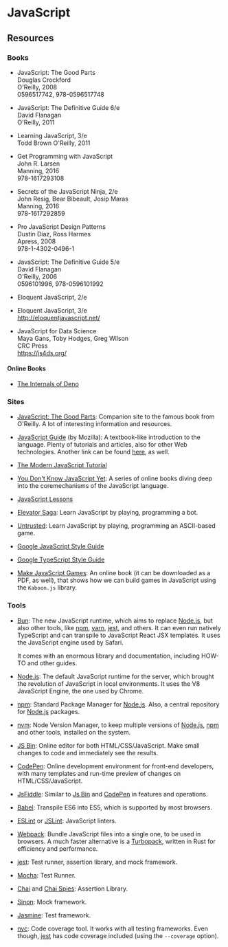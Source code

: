 JavaScript
==========


Resources
---------

### Books

 - JavaScript: The Good Parts  
   Douglas Crockford  
   O'Reilly, 2008  
   0596517742, 978-0596517748

 - JavaScript: The Definitive Guide 6/e  
   David Flanagan  
   O'Reilly, 2011  

 - Learning JavaScript, 3/e  
   Todd Brown
   O'Reilly, 2011  

 - Get Programming with JavaScript  
   John R. Larsen  
   Manning, 2016  
   978-1617293108

 - Secrets of the JavaScript Ninja, 2/e  
   John Resig, Bear Bibeault, Josip Maras  
   Manning, 2016  
   978-1617292859

 - Pro JavaScript Design Patterns  
   Dustin Diaz, Ross Harmes  
   Apress, 2008  
   978-1-4302-0496-1

 - JavaScript: The Definitive Guide 5/e  
   David Flanagan  
   O'Reilly, 2006  
   0596101996, 978-0596101992

 - Eloquent JavaScript, 2/e

 - Eloquent JavaScript, 3/e  
   http://eloquentjavascript.net/

 - JavaScript for Data Science  
   Maya Gans, Toby Hodges, Greg Wilson  
   CRC Press  
   https://js4ds.org/

#### Online Books ####

 - [The Internals of Deno](https://choubey.gitbook.io/internals-of-deno)


### Sites

 - [JavaScript: The Good Parts][good-parts]:
   Companion site to the famous book from O'Reilly.
   A lot of interesting information and resources.

 - [JavaScript Guide][mozilla-guide] (by Mozilla):
   A textbook-like introduction to the language.
   Plenty of tutorials and articles, also for other Web technologies.
   Another link can be found [here][mozilla2-guide], as well.

 - [The Modern JavaScript Tutorial](https://javascript.info/)

 - [You Don't Know JavaScript Yet](https://github.com/getify/You-Dont-Know-JS):
   A series of online books diving deep into the coremechanisms of the
   JavaScript language.

 - [JavaScript Lessons](https://egghead.io/lessons)

 - [Elevator Saga](https://play.elevatorsaga.com/):
   Learn JavaScript by playing, programming a bot.

 - [Untrusted](https://alexnisnevich.github.io/untrusted/):
   Learn JavaScript by playing, programming an ASCII-based game.

 - [Google JavaScript Style Guide](https://google.github.io/styleguide/jsguide.html)
 - [Google TypeScript Style Guide](https://google.github.io/styleguide/tsguide.html)

 - [Make JavaScript Games](https://makejsgames.com/):
   An online book (it can be downloaded as a PDF, as well), that shows how we
   can build games in JavaScript using the `Kaboon.js` library.

[mozilla-guide]:	https://developer.mozilla.org/en-US/docs/Web/JavaScript/Guide
[mozilla2-guide]:	https://developer.mozilla.org/en-US/docs/Learn/JavaScript


### Tools

 - [Bun]:
   The new JavaScript runtime, which aims to replace [Node.js], but also other
   tools, like [npm], [yarn], [jest], and others.  It can even run natively
   TypeScript and can transpile to JavaScript React JSX templates.
   It uses the JavaScript engine used by Safari.

   It comes with an enormous library and documentation, including HOW-TO and
   other guides.

 - [Node.js]:
   The default JavaScript runtime for the server, which brought the revolution
   of JavaScript in local environments.  It uses the V8 JavaScript Engine, the
   one used by Chrome.

 - [npm]:
   Standard Package Manager for [Node.js].
   Also, a central repository for [Node.js] packages.

 - [nvm]:
   Node Version Manager, to keep multiple versions of [Node.js],
   [npm] and other tools, installed on the system.

 - [JS Bin][jsbin]:
   Online editor for both HTML/CSS/JavaScript.  Make small changes to code and
   immediately see the results.

 - [CodePen][codepen]:
   Online development environment for front-end developers, with many templates
   and run-time preview of changes on HTML/CSS/JavaScript.

 - [JsFiddle][jsfiddle]:
   Similar to [Js Bin][jsbin] and [CodePen][codepen] in features and operations.

 - [Babel][babel]:
   Transpile ES6 into ES5, which is supported by most browsers.

 - [ESLint][eslint] or [JSLint][jslint]:
   JavaScript linters.

 - [Webpack][webpack]:
   Bundle JavaScript files into a single one, to be used in browsers.
   A much faster alternative is a [Turbopack](https://turbo.build/),
   written in Rust for efficiency and performance.

 - [jest]:
   Test runner, assertion library, and mock framework.

 - [Mocha][mocha]:
   Test Runner.

 - [Chai][chai] and [Chai Spies][chai]:
   Assertion Library.

 - [Sinon][sinon]:
   Mock framework.

 - [Jasmine][jasmine]:
   Test framework.

 - [nyc](https://www.npmjs.com/package/nyc):
   Code coverage tool.  It works with all testing frameworks.
   Even though, [jest] has code coverage included (using the `--coverage` option).


[good-parts]:	http://javascript.crockford.com/
[eslint]:	https://eslint.org/
[jslint]:	https://www.jslint.com/
[mocha]:	https://mochajs.org/
[sinon]:	http://sinonjs.org/
[chai]:		http://chaijs.com/
[jasmine]:	https://jasmine.github.io/
[npm]:		https://www.npmjs.com/
[nvm]:		https://github.com/creationix/nvm
[yarn]:		https://yarnpkg.com/
[jsbin]:	https://jsbin.com/
[codepen]:	https://codepen.io/
[jsfiddle]:	https://jsfiddle.net/
[jest]:		https://jestjs.io/
[webpack]:	https://webpack.github.io/
[Babel]:	https://babeljs.io/
[Node.js]:	https://nodejs.org/
[Bun]:		https://bun.sh
